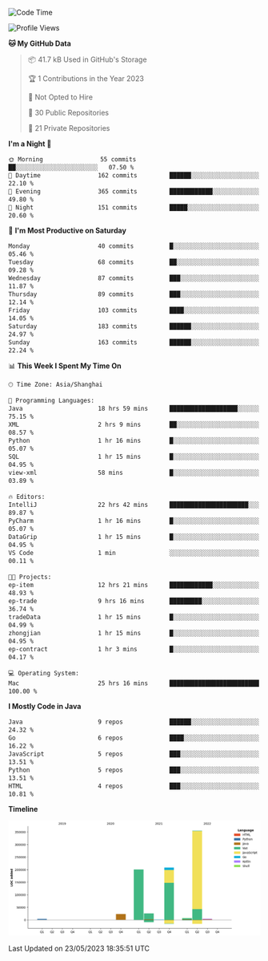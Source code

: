 <!--START_SECTION:waka-->
![Code Time](http://img.shields.io/badge/Code%20Time-1%2C814%20hrs%209%20mins-blue)

![Profile Views](http://img.shields.io/badge/Profile%20Views-0-blue)

**🐱 My GitHub Data** 

> 📦 41.7 kB Used in GitHub's Storage 
 > 
> 🏆 1 Contributions in the Year 2023
 > 
> 🚫 Not Opted to Hire
 > 
> 📜 30 Public Repositories 
 > 
> 🔑 21 Private Repositories 
 > 
**I'm a Night 🦉** 

```text
🌞 Morning                55 commits          ██░░░░░░░░░░░░░░░░░░░░░░░   07.50 % 
🌆 Daytime                162 commits         ██████░░░░░░░░░░░░░░░░░░░   22.10 % 
🌃 Evening                365 commits         ████████████░░░░░░░░░░░░░   49.80 % 
🌙 Night                  151 commits         █████░░░░░░░░░░░░░░░░░░░░   20.60 % 
```
📅 **I'm Most Productive on Saturday** 

```text
Monday                   40 commits          █░░░░░░░░░░░░░░░░░░░░░░░░   05.46 % 
Tuesday                  68 commits          ██░░░░░░░░░░░░░░░░░░░░░░░   09.28 % 
Wednesday                87 commits          ███░░░░░░░░░░░░░░░░░░░░░░   11.87 % 
Thursday                 89 commits          ███░░░░░░░░░░░░░░░░░░░░░░   12.14 % 
Friday                   103 commits         ████░░░░░░░░░░░░░░░░░░░░░   14.05 % 
Saturday                 183 commits         ██████░░░░░░░░░░░░░░░░░░░   24.97 % 
Sunday                   163 commits         ██████░░░░░░░░░░░░░░░░░░░   22.24 % 
```


📊 **This Week I Spent My Time On** 

```text
🕑︎ Time Zone: Asia/Shanghai

💬 Programming Languages: 
Java                     18 hrs 59 mins      ███████████████████░░░░░░   75.15 % 
XML                      2 hrs 9 mins        ██░░░░░░░░░░░░░░░░░░░░░░░   08.57 % 
Python                   1 hr 16 mins        █░░░░░░░░░░░░░░░░░░░░░░░░   05.07 % 
SQL                      1 hr 15 mins        █░░░░░░░░░░░░░░░░░░░░░░░░   04.95 % 
view-xml                 58 mins             █░░░░░░░░░░░░░░░░░░░░░░░░   03.89 % 

🔥 Editors: 
IntelliJ                 22 hrs 42 mins      ██████████████████████░░░   89.87 % 
PyCharm                  1 hr 16 mins        █░░░░░░░░░░░░░░░░░░░░░░░░   05.07 % 
DataGrip                 1 hr 15 mins        █░░░░░░░░░░░░░░░░░░░░░░░░   04.95 % 
VS Code                  1 min               ░░░░░░░░░░░░░░░░░░░░░░░░░   00.11 % 

🐱‍💻 Projects: 
ep-item                  12 hrs 21 mins      ████████████░░░░░░░░░░░░░   48.93 % 
ep-trade                 9 hrs 16 mins       █████████░░░░░░░░░░░░░░░░   36.74 % 
tradeData                1 hr 15 mins        █░░░░░░░░░░░░░░░░░░░░░░░░   04.99 % 
zhongjian                1 hr 15 mins        █░░░░░░░░░░░░░░░░░░░░░░░░   04.95 % 
ep-contract              1 hr 3 mins         █░░░░░░░░░░░░░░░░░░░░░░░░   04.17 % 

💻 Operating System: 
Mac                      25 hrs 16 mins      █████████████████████████   100.00 % 
```

**I Mostly Code in Java** 

```text
Java                     9 repos             ██████░░░░░░░░░░░░░░░░░░░   24.32 % 
Go                       6 repos             ████░░░░░░░░░░░░░░░░░░░░░   16.22 % 
JavaScript               5 repos             ███░░░░░░░░░░░░░░░░░░░░░░   13.51 % 
Python                   5 repos             ███░░░░░░░░░░░░░░░░░░░░░░   13.51 % 
HTML                     4 repos             ███░░░░░░░░░░░░░░░░░░░░░░   10.81 % 
```



**Timeline**

![Lines of Code chart](https://raw.githubusercontent.com/youtiaoguagua/youtiaoguagua/master/assets/bar_graph.png)


 Last Updated on 23/05/2023 18:35:51 UTC
<!--END_SECTION:waka-->